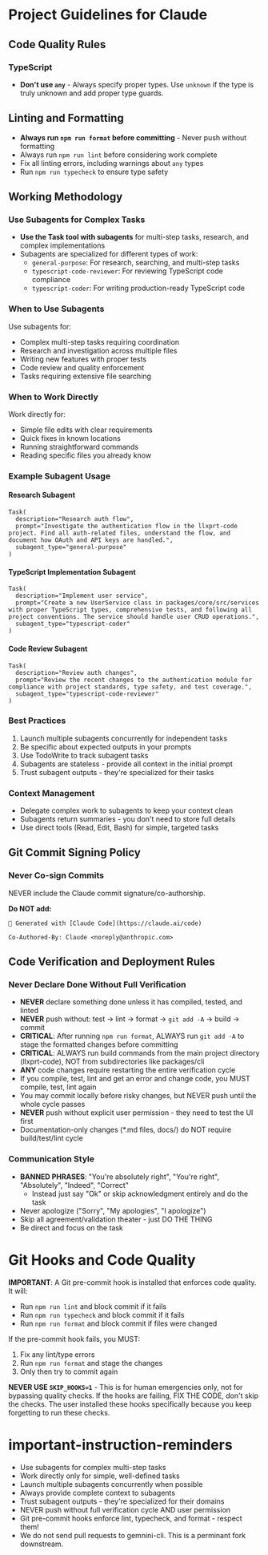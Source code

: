 # Project Guidelines for Claude

## Code Quality Rules

### TypeScript

- **Don't use `any`** - Always specify proper types. Use `unknown` if the type is truly unknown and add proper type guards.

## Linting and Formatting

- **Always run `npm run format` before committing** - Never push without formatting
- Always run `npm run lint` before considering work complete
- Fix all linting errors, including warnings about `any` types
- Run `npm run typecheck` to ensure type safety

## Working Methodology

### Use Subagents for Complex Tasks

- **Use the Task tool with subagents** for multi-step tasks, research, and complex implementations
- Subagents are specialized for different types of work:
  - `general-purpose`: For research, searching, and multi-step tasks
  - `typescript-code-reviewer`: For reviewing TypeScript code compliance
  - `typescript-coder`: For writing production-ready TypeScript code

### When to Use Subagents

Use subagents for:

- Complex multi-step tasks requiring coordination
- Research and investigation across multiple files
- Writing new features with proper tests
- Code review and quality enforcement
- Tasks requiring extensive file searching

### When to Work Directly

Work directly for:

- Simple file edits with clear requirements
- Quick fixes in known locations
- Running straightforward commands
- Reading specific files you already know

### Example Subagent Usage

#### Research Subagent

```
Task(
  description="Research auth flow",
  prompt="Investigate the authentication flow in the llxprt-code project. Find all auth-related files, understand the flow, and document how OAuth and API keys are handled.",
  subagent_type="general-purpose"
)
```

#### TypeScript Implementation Subagent

```
Task(
  description="Implement user service",
  prompt="Create a new UserService class in packages/core/src/services with proper TypeScript types, comprehensive tests, and following all project conventions. The service should handle user CRUD operations.",
  subagent_type="typescript-coder"
)
```

#### Code Review Subagent

```
Task(
  description="Review auth changes",
  prompt="Review the recent changes to the authentication module for compliance with project standards, type safety, and test coverage.",
  subagent_type="typescript-code-reviewer"
)
```

### Best Practices

1. Launch multiple subagents concurrently for independent tasks
2. Be specific about expected outputs in your prompts
3. Use TodoWrite to track subagent tasks
4. Subagents are stateless - provide all context in the initial prompt
5. Trust subagent outputs - they're specialized for their tasks

### Context Management

- Delegate complex work to subagents to keep your context clean
- Subagents return summaries - you don't need to store full details
- Use direct tools (Read, Edit, Bash) for simple, targeted tasks

## Git Commit Signing Policy

### Never Co-sign Commits

NEVER include the Claude commit signature/co-authorship.

**Do NOT add:**

```
🤖 Generated with [Claude Code](https://claude.ai/code)

Co-Authored-By: Claude <noreply@anthropic.com>
```

## Code Verification and Deployment Rules

### Never Declare Done Without Full Verification

- **NEVER** declare something done unless it has compiled, tested, and linted
- **NEVER** push without: test → lint → format → `git add -A` → build → commit
- **CRITICAL**: After running `npm run format`, ALWAYS run `git add -A` to stage the formatted changes before committing
- **CRITICAL**: ALWAYS run build commands from the main project directory (llxprt-code), NOT from subdirectories like packages/cli
- **ANY** code changes require restarting the entire verification cycle
- If you compile, test, lint and get an error and change code, you MUST compile, test, lint again
- You may commit locally before risky changes, but NEVER push until the whole cycle passes
- **NEVER** push without explicit user permission - they need to test the UI first
- Documentation-only changes (\*.md files, docs/) do NOT require build/test/lint cycle

### Communication Style

- **BANNED PHRASES**: "You're absolutely right", "You're right", "Absolutely", "Indeed", "Correct"
  - Instead just say "Ok" or skip acknowledgment entirely and do the task
- Never apologize ("Sorry", "My apologies", "I apologize")
- Skip all agreement/validation theater - just DO THE THING
- Be direct and focus on the task

# Git Hooks and Code Quality

**IMPORTANT**: A Git pre-commit hook is installed that enforces code quality. It will:

- Run `npm run lint` and block commit if it fails
- Run `npm run typecheck` and block commit if it fails
- Run `npm run format` and block commit if files were changed

If the pre-commit hook fails, you MUST:

1. Fix any lint/type errors
2. Run `npm run format` and stage the changes
3. Only then try to commit again

**NEVER USE `SKIP_HOOKS=1`** - This is for human emergencies only, not for bypassing quality checks. If the hooks are failing, FIX THE CODE, don't skip the checks. The user installed these hooks specifically because you keep forgetting to run these checks.

# important-instruction-reminders

- Use subagents for complex multi-step tasks
- Work directly only for simple, well-defined tasks
- Launch multiple subagents concurrently when possible
- Always provide complete context to subagents
- Trust subagent outputs - they're specialized for their domains
- NEVER push without full verification cycle AND user permission
- Git pre-commit hooks enforce lint, typecheck, and format - respect them!
- We do not send pull requests to gemnini-cli. This is a perminant fork downstream.
